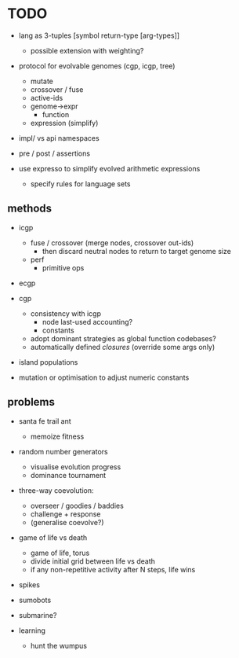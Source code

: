 # TODO

* lang as 3-tuples [symbol return-type [arg-types]]
  * possible extension with weighting?

* protocol for evolvable genomes (cgp, icgp, tree)
  * mutate
  * crossover / fuse
  * active-ids
  * genome->expr
    * function
  * expression (simplify)

* impl/ vs api namespaces

* pre / post / assertions

* use expresso to simplify evolved arithmetic expressions
  * specify rules for language sets


## methods

* icgp
  * fuse / crossover (merge nodes, crossover out-ids)
    * then discard neutral nodes to return to target genome size
  * perf
    * primitive ops

* ecgp

* cgp
  * consistency with icgp
    * node last-used accounting?
    * constants
  * adopt dominant strategies as global function codebases?
  * automatically defined _closures_ (override some args only)

* island populations

* mutation or optimisation to adjust numeric constants


## problems

* santa fe trail ant
  * memoize fitness

* random number generators
  * visualise evolution progress
  * dominance tournament

* three-way coevolution:
  * overseer / goodies / baddies
  * challenge + response
  * (generalise coevolve?)

* game of life vs death
  * game of life, torus
  * divide initial grid between life vs death
  * if any non-repetitive activity after N steps, life wins

* spikes

* sumobots

* submarine?

* learning
  * hunt the wumpus
